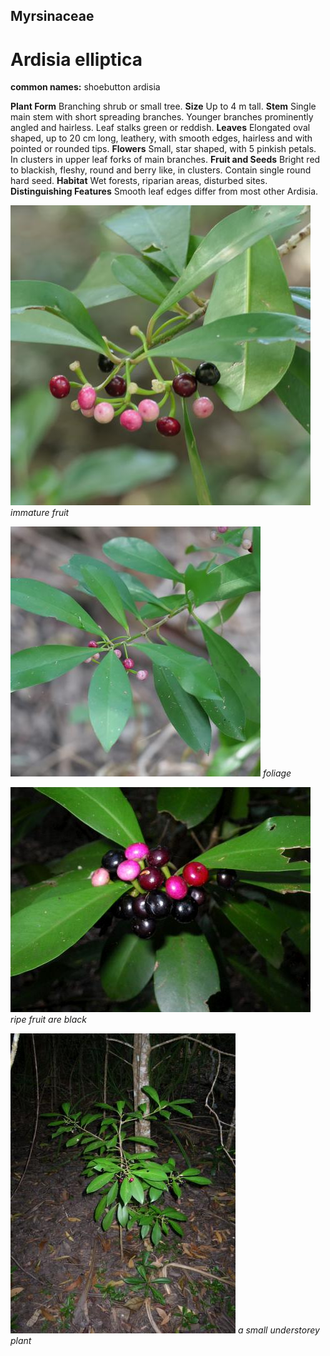 ## Myrsinaceae
# Ardisia elliptica
**common names:** shoebutton ardisia

**Plant Form** Branching shrub or small tree. **Size** Up to 4 m tall. **Stem** Single main stem with short spreading branches. Younger branches prominently angled and hairless. Leaf stalks green or reddish. **Leaves** Elongated oval shaped, up to 20 cm long, leathery, with smooth edges, hairless and with pointed or rounded tips. **Flowers** Small, star shaped, with 5 pinkish petals. In clusters in upper leaf forks of main branches. **Fruit and Seeds** Bright red to blackish, fleshy, round and berry like, in clusters. Contain single round hard seed. **Habitat** Wet forests, riparian areas, disturbed sites. **Distinguishing Features** Smooth leaf edges differ from most other Ardisia.


![immature fruit](91003_P1199888.jpg)
 *immature fruit* 

![foliage](93796_P1197402.jpg)
 *foliage* 

![ripe fruit are black](6700_IMGP8053.jpg)
 *ripe fruit are black* 

![a small understorey plant](6702_IMGP8065.jpg)
 *a small understorey plant* 

